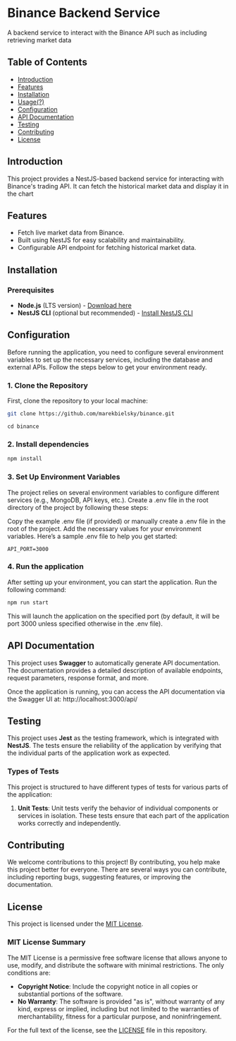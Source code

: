 # Binance Backend Service

A backend service to interact with the Binance API such as including retrieving market data

## Table of Contents

- [Introduction](#introduction)
- [Features](#features)
- [Installation](#installation)
- [Usage(?)](#usage)
- [Configuration](#configuration)
- [API Documentation](#api-documentation)
- [Testing](#testing)
- [Contributing](#contributing)
- [License](#license)

## Introduction

This project provides a NestJS-based backend service for interacting with Binance's trading API. It can fetch the 
historical market data and display it in the chart

## Features

- Fetch live market data from Binance.
- Built using NestJS for easy scalability and maintainability.
- Configurable API endpoint for fetching historical market data.

## Installation

### Prerequisites

- **Node.js** (LTS version) - [Download here](https://nodejs.org/)
- **NestJS CLI** (optional but recommended) - [Install NestJS CLI](https://docs.nestjs.com/)

## Configuration

Before running the application, you need to configure several environment variables to set up the necessary services, including the database and external APIs. Follow the steps below to get your environment ready.

### 1. Clone the Repository

First, clone the repository to your local machine:

```bash
git clone https://github.com/marekbielsky/binance.git
```
```
cd binance
```

### 2. Install dependencies
```bash
npm install
```

### 3. Set Up Environment Variables

The project relies on several environment variables to configure different services (e.g., MongoDB, API keys, etc.). Create a .env file in the root directory of the project by following these steps:

Copy the example .env file (if provided) or manually create a .env file in the root of the project.
Add the necessary values for your environment variables.
Here’s a sample .env file to help you get started:

```
API_PORT=3000
```

### 4. Run the application

After setting up your environment, you can start the application. Run the following command:

```bash
npm run start
```

This will launch the application on the specified port (by default, it will be port 3000 unless specified otherwise in the .env file).

## API Documentation

This project uses **Swagger** to automatically generate API documentation. The documentation provides a detailed description of available endpoints, request parameters, response format, and more.

Once the application is running, you can access the API documentation via the Swagger UI at: http://localhost:3000/api/

## Testing

This project uses **Jest** as the testing framework, which is integrated with **NestJS**. The tests ensure the reliability of the application by verifying that the individual parts of the application work as expected.

### Types of Tests
This project is structured to have different types of tests for various parts of the application:

1. **Unit Tests**:
   Unit tests verify the behavior of individual components or services in isolation. These tests ensure that each part of the application works correctly and independently.

## Contributing

We welcome contributions to this project! By contributing, you help make this project better for everyone. There are several ways you can contribute, including reporting bugs, suggesting features, or improving the documentation.

## License

This project is licensed under the [MIT License](LICENSE).

### MIT License Summary

The MIT License is a permissive free software license that allows anyone to use, modify, and distribute the software with minimal restrictions. The only conditions are:

- **Copyright Notice**: Include the copyright notice in all copies or substantial portions of the software.
- **No Warranty**: The software is provided "as is", without warranty of any kind, express or implied, including but not limited to the warranties of merchantability, fitness for a particular purpose, and noninfringement.

For the full text of the license, see the [LICENSE](LICENSE) file in this repository.
